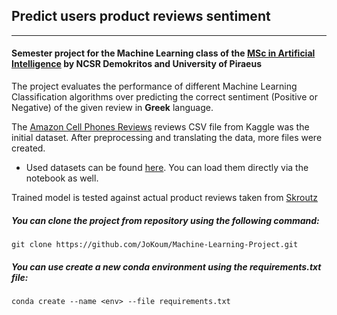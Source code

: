 ## Predict users product reviews sentiment
---
#### Semester project for the Machine Learning class of the [MSc in Artificial Intelligence](http://msc-ai.iit.demokritos.gr/) by NCSR Demokritos and University of Piraeus

The project evaluates the performance of different Machine Learning Classification algorithms over predicting the correct sentiment (Positive or Negative) of the given review in **Greek** language.

The [Amazon Cell Phones Reviews](https://www.kaggle.com/grikomsn/amazon-cell-phones-reviews) reviews CSV file from Kaggle was the initial dataset. After preprocessing and translating the data, more files were created.

- Used datasets can be found [here](https://drive.google.com/drive/folders/1-WGObbkfur67vylKkT7mdXsxOMB7czOx?usp=sharing). You can load them directly via the notebook as well.

Trained model is tested against actual product reviews taken from [Skroutz](https://www.skroutz.gr) 

##### You can clone the project from repository using the following command:

    git clone https://github.com/JoKoum/Machine-Learning-Project.git
     
##### You can use create a new conda environment using the requirements.txt file:

    conda create --name <env> --file requirements.txt